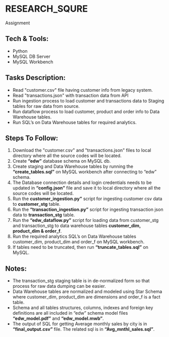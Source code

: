# RESEARCH_SQURE
Assignment

## Tech & Tools:
- Python
- MySQL DB Server
- MySQL Workbench

## Tasks Description:
- Read "customer.csv" file having customer info from legacy system.
- Read "transactions.json" with transaction data from API
- Run ingestion process to load customer and transactions data to Staging tables for raw data from source.
- Run dataflow process to load customer, product and order info to Data Warehouse tables.
- Run SQL’s on Data Warehouse tables for required analytics.

## Steps To Follow:
1) Download the "customer.csv" and "transactions.json" files to local directory where all the source codes will be located.
2) Create **“edw”** database schema on MySQL db.
3) Create staging and Data Warehouse tables by running the **“create_tables.sql”** on MySQL workbench after connecting to “edw” schema.
4) The Database connection details and login credentials needs to be updated in **“config.json”** file and save it to local directory where all the source codes will be located.
5) Run the **customer_ingestion.py”** script for ingesting customer csv data to **customer_stg** table.
6) Run the **“transaction_ingestion.py”** script for ingesting transaction json data to **transaction_stg** table.
7) Run the **“edw_dataflow.py”** script for loading data from customer_stg and transaction_stg to data warehouse tables **customer_dim, product_dim & order_f**.
8) Run the required analytics SQL’s on Data Warehouse tables customer_dim, product_dim and order_f on MySQL workbench.
9) If tables need to be truncated, then run **“truncate_tables.sql”** on MySQL.

## Notes:
- The transaction_stg staging table is in de-normalized form so that process for raw data dumping can be easier.
- Data Warehouse tables are normalized and modeled using Star Schema where customer_dim, product_dim are dimensions and order_f is a fact table.
- Schema and all tables structures, columns, indexes and foreign key definitions are all included in “edw” schema model files **“edw_model.pdf”** and **“edw_model.mwb”**. 
- The output of SQL for getting Average monthly sales by city is in **“final_output.csv”** file. The related sql is in **“Avg_mnthl_sales.sql”**.
